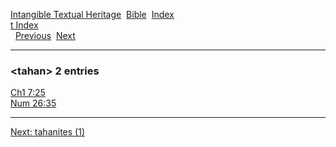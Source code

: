 [Intangible Textual Heritage](../../index)  [Bible](../index) 
[Index](index)   
[t Index](_t_)  
  [Previous](c11251)  [Next](c11253) 

------------------------------------------------------------------------

### &lt;tahan&gt; 2 entries

[Ch1 7:25](../kjv/ch1007.htm#025)  
[Num 26:35](../kjv/num026.htm#035)  

------------------------------------------------------------------------

[Next: tahanites (1)](c11253)
